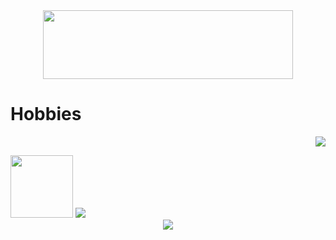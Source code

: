 <div id="header" align="center">
  <img src= "https://media2.giphy.com/media/xUPGGDNsLvqsBOhuU0/giphy.gif?cid=ecf05e47uhst86vvkxxas5bcgselsdg10on0ljlwxgdtvks5&ep=v1_gifs_search&rid=giphy.gif&ct=g" width="400" height="110"/>
</div>

  # Hobbies
  <p align="right"> 
   <img src="https://cdn-icons-png.flaticon.com/512/8002/8002111.png"/> 
    </a>
  </p> 
<div align="left">
  <img src="https://www.macitynet.it/wp-content/uploads/2016/06/netflix-logo-930x930.png" widht= "100" height="100" />

  <img src=https://static.vecteezy.com/system/resources/thumbnails/002/219/582/small_2x/illustration-of-book-icon-free-vector.jpg/>
</div>
<div align="center" float="center">
  <img src="/>  
 <img src="https:"/>
</div>
<div align="center">
  
</div>
 
<br/>  

<div id="badges" align="center">
  <a href="">
  </a>
  <img src="/>
</div>













- 👋 Hi, I’m @CosimoTatini
- 👀 I’m interested in ...
- 🌱 I’m currently learning ...
- 💞️ I’m looking to collaborate on ...
- 📫 How to reach me ...

<!---
CosimoTatini/CosimoTatini is a ✨ special ✨ repository because its `README.md` (this file) appears on your GitHub profile.
You can click the Preview link to take a look at your changes.
--->
